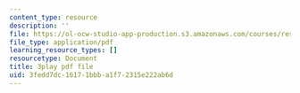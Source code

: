 ```yaml
---
content_type: resource
description: ''
file: https://ol-ocw-studio-app-production.s3.amazonaws.com/courses/res-18-009-learn-differential-equations-up-close-with-gilbert-strang-and-cleve-moler-fall-2015/3fedd7dc16171bbba1f72315e222ab6d_0hx59wYpFyY.pdf
file_type: application/pdf
learning_resource_types: []
resourcetype: Document
title: 3play pdf file
uid: 3fedd7dc-1617-1bbb-a1f7-2315e222ab6d
---
```

